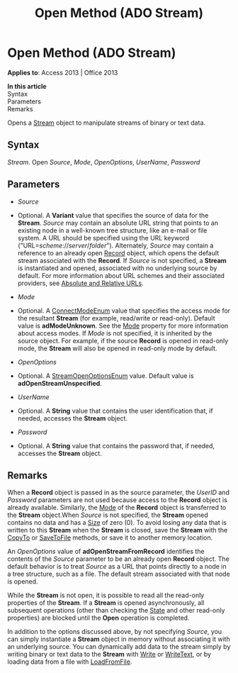 ﻿---
title: Open Method (ADO Stream)
TOCTitle: Open Method (ADO Stream)
ms:assetid: fa2e6aaa-e9f5-009c-f3a0-050a00abf9b0
ms:mtpsurl: https://msdn.microsoft.com/library/JJ250275(v=office.15)
ms:contentKeyID: 48548833
ms.date: 09/18/2015
mtps_version: v=office.15
---

# Open Method (ADO Stream)


**Applies to**: Access 2013 | Office 2013

**In this article**  
Syntax  
Parameters  
Remarks  

Opens a [Stream](stream-object-ado.md) object to manipulate streams of binary or text data.

## Syntax

*Stream*. Open *Source*, *Mode*, *OpenOptions*, *UserName*, *Password*

## Parameters

  - *Source*

  - Optional. A **Variant** value that specifies the source of data for the **Stream**. *Source* may contain an absolute URL string that points to an existing node in a well-known tree structure, like an e-mail or file system. A URL should be specified using the URL keyword ("URL=*scheme*://*server*/*folder*"). Alternately, *Source* may contain a reference to an already open [Record](record-object-ado.md) object, which opens the default stream associated with the **Record**. If *Source* is not specified, a **Stream** is instantiated and opened, associated with no underlying source by default. For more information about URL schemes and their associated providers, see [Absolute and Relative URLs](absolute-and-relative-urls.md).

  - *Mode*

  - Optional. A [ConnectModeEnum](connectmodeenum.md) value that specifies the access mode for the resultant **Stream** (for example, read/write or read-only). Default value is **adModeUnknown**. See the [Mode](mode-property-ado.md) property for more information about access modes. If *Mode* is not specified, it is inherited by the source object. For example, if the source **Record** is opened in read-only mode, the **Stream** will also be opened in read-only mode by default.

  - *OpenOptions*

  - Optional. A [StreamOpenOptionsEnum](streamopenoptionsenum.md) value. Default value is **adOpenStreamUnspecified**.

  - *UserName*

  - Optional. A **String** value that contains the user identification that, if needed, accesses the **Stream** object.

  - *Password*

  - Optional. A **String** value that contains the password that, if needed, accesses the **Stream** object.

## Remarks

When a **Record** object is passed in as the source parameter, the *UserID* and *Password* parameters are not used because access to the **Record** object is already available. Similarly, the [Mode](mode-property-ado.md) of the **Record** object is transferred to the **Stream** object.When *Source* is not specified, the **Stream** opened contains no data and has a [Size](https://msdn.microsoft.com/library/jj250128\(v=office.15\)) of zero (0). To avoid losing any data that is written to this **Stream** when the **Stream** is closed, save the **Stream** with the [CopyTo](copyto-method-ado.md) or [SaveToFile](savetofile-method-ado.md) methods, or save it to another memory location.

An *OpenOptions* value of **adOpenStreamFromRecord** identifies the contents of the *Source* parameter to be an already open **Record** object. The default behavior is to treat *Source* as a URL that points directly to a node in a tree structure, such as a file. The default stream associated with that node is opened.

While the **Stream** is not open, it is possible to read all the read-only properties of the **Stream**. If a **Stream** is opened asynchronously, all subsequent operations (other than checking the [State](state-property-ado.md) and other read-only properties) are blocked until the **Open** operation is completed.

In addition to the options discussed above, by not specifying *Source*, you can simply instantiate a **Stream** object in memory without associating it with an underlying source. You can dynamically add data to the stream simply by writing binary or text data to the **Stream** with [Write](write-method-ado.md) or [WriteText](writetext-method-ado.md), or by loading data from a file with [LoadFromFile](loadfromfile-method-ado.md).

